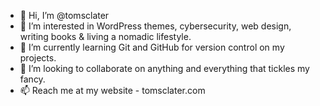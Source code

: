- 👋 Hi, I’m @tomsclater
- 👀 I’m interested in WordPress themes, cybersecurity, web design, writing books & living a nomadic lifestyle.
- 🌱 I’m currently learning Git and GitHub for version control on my projects.
- 💞️ I’m looking to collaborate on anything and everything that tickles my fancy.
- 📫 Reach me at my website - tomsclater.com

<!---
tomsclater/tomsclater is a ✨ special ✨ repository because its `README.md` (this file) appears on your GitHub profile.
You can click the Preview link to take a look at your changes.
--->
